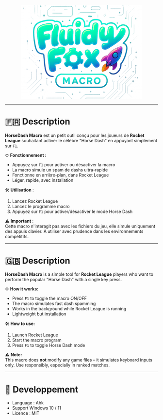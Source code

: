 <p align="center">
  <img src="logo.png" alt="HorseDash-Macro Logo" width="400"/>
</p>


---

# 🇫🇷 Description

**HorseDash Macro** est un petit outil conçu pour les joueurs de **Rocket League** souhaitant activer le célèbre "Horse Dash" en appuyant simplement sur `F1`.

⚙️ **Fonctionnement :**  
- Appuyez sur `F1` pour activer ou désactiver la macro  
- La macro simule un spam de dashs ultra-rapide  
- Fonctionne en arrière-plan, dans Rocket League  
- Léger, rapide, avec installation

🛠️ **Utilisation** :
1. Lancez Rocket League
2. Lancez le programme macro
3. Appuyez sur `F1` pour activer/désactiver le mode Horse Dash

⚠️ **Important** :  
Cette macro n'interagit pas avec les fichiers du jeu, elle simule uniquement des appuis clavier. À utiliser avec prudence dans les environnements compétitifs.

---

# 🇬🇧 Description

**HorseDash Macro** is a simple tool for **Rocket League** players who want to perform the popular "Horse Dash" with a single key press.

⚙️ **How it works:**
- Press `F1` to toggle the macro ON/OFF  
- The macro simulates fast dash spamming  
- Works in the background while Rocket League is running  
- Lightweight but installation

🛠️ **How to use:**
1. Launch Rocket League  
2. Start the macro program  
3. Press `F1` to toggle Horse Dash mode

⚠️ **Note:**  
This macro does **not** modify any game files – it simulates keyboard inputs only. Use responsibly, especially in ranked matches.

---

# 🧪 Developpement

- Language : Ahk
- Support Windows 10 / 11
- Licence : MIT


